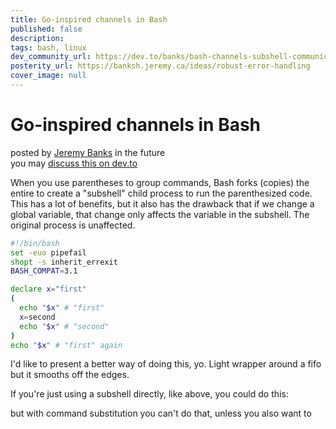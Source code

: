 ```yaml
---
title: Go-inspired channels in Bash
published: false
description: 
tags: bash, linux
dev_community_url: https://dev.to/banks/bash-channels-subshell-communication-4p6h-temp-slug-5552669?preview=3b2770d1bddcafeef41b23fc68799efa4962e2c2bd534781581d191ac7986c6142bd8af51032b756ba3521898361fff441bab593e6fee565c6672591
posterity_url: https://banksh.jeremy.ca/ideas/robust-error-handling
cover_image: null
---
```


Go-inspired channels in Bash
============================

posted by [Jeremy Banks] in the future  
you may [discuss this on dev.to][dev.to]

  [Jeremy Banks]: mailto:_@jeremy.ca
  [dev.to]: https://dev.to/banks/bash-channels-7d1-temp-slug-7698223?preview=22669ce95aeffdcc274331a05d2f895c29e3d32f9fda0c1f0879e9ca0ad680d1176385c3b45475a3c3191f12b9b756d8f52a5726b29c521d7fda8a31
  [canonical]: https://banksh.jeremy.ca/ideas/channels
  [tags]: # (#bash #linux #tutorial)

When you use parentheses to group commands, Bash forks (copies) the entire to create a "subshell" child process to run the parenthesized code. This has a lot of benefits, but it also has the drawback that if we change a global variable, that change only affects the variable in the subshell. The original process is unaffected.

```bash
#!/bin/bash
set -euo pipefail
shopt -s inherit_errexit
BASH_COMPAT=3.1

declare x="first"
(
  echo "$x" # "first"
  x=second
  echo "$x" # "second"
)
echo "$x" # "first" again
```

I'd like to present a better way of doing this, yo. Light wrapper around
a fifo but it smooths off the edges.

If you're just using a subshell directly, like above, you could do this:

but with command substitution you can't do that, unless you also want to

